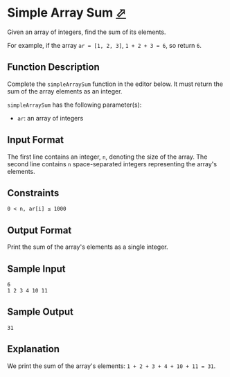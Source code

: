# Simple Array Sum [⬀](https://www.hackerrank.com/challenges/simple-array-sum)

Given an array of integers, find the sum of its elements.

For example, if the array `ar = [1, 2, 3]`, `1 + 2 + 3 = 6`, so return `6`.

## Function Description

Complete the `simpleArraySum` function in the editor below. It must return the sum of the array elements as an integer.

`simpleArraySum` has the following parameter(s):

- `ar`: an array of integers

## Input Format

The first line contains an integer, `n`, denoting the size of the array.
The second line contains `n` space-separated integers representing the array's elements.

## Constraints

`0 < n, ar[i] ≤ 1000`

## Output Format

Print the sum of the array's elements as a single integer.

## Sample Input
```
6
1 2 3 4 10 11
```

## Sample Output
```
31
```

## Explanation

We print the sum of the array's elements: `1 + 2 + 3 + 4 + 10 + 11 = 31`.
